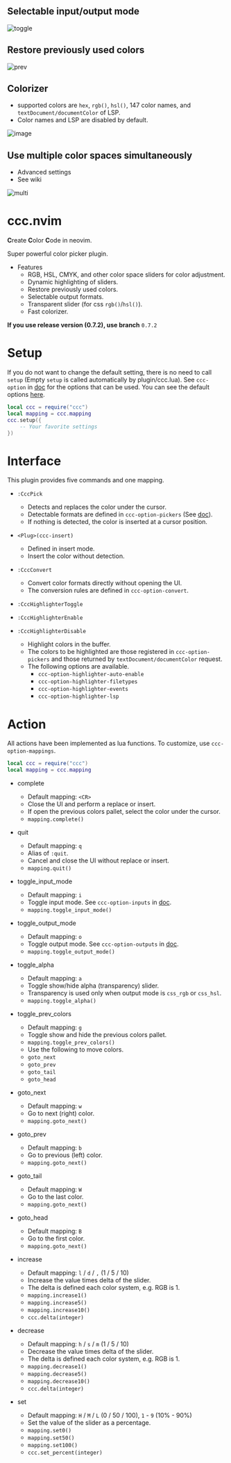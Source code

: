 ## Selectable input/output mode

![toggle](https://user-images.githubusercontent.com/82267684/190847776-81763c84-2662-4693-97df-b15e8d9115ec.gif)

## Restore previously used colors

![prev](https://user-images.githubusercontent.com/82267684/190847777-e1f434f9-a8f9-4cb9-b496-cbd849e71a9c.gif)

## Colorizer

- supported colors are `hex`, `rgb()`, `hsl()`, 147 color names, and `textDocument/documentColor` of LSP.
- Color names and LSP are disabled by default.

![image](https://user-images.githubusercontent.com/430272/192379267-7b069281-021a-4ee5-bc65-58def20f9c0d.png)

## Use multiple color spaces simultaneously

- Advanced settings
- See wiki

![multi](https://user-images.githubusercontent.com/82267684/190847778-751e7656-985b-47e7-890f-91339ee354e9.gif)

# ccc.nvim

**C**reate **C**olor **C**ode in neovim.

Super powerful color picker plugin.

- Features
    - RGB, HSL, CMYK, and other color space sliders for color adjustment.
    - Dynamic highlighting of sliders.
    - Restore previously used colors.
    - Selectable output formats.
    - Transparent slider (for css `rgb()`/`hsl()`).
    - Fast colorizer.

**If you use release version (0.7.2), use branch** `0.7.2`

# Setup

If you do not want to change the default setting, there is no need to call `setup` (Empty `setup` is called automatically by plugin/ccc.lua).
See `ccc-option` in [doc](./doc/ccc.txt) for the options that can be used.
You can see the default options [here](./lua/ccc/config/default.lua).

```lua
local ccc = require("ccc")
local mapping = ccc.mapping
ccc.setup({
    -- Your favorite settings
})
```

# Interface

This plugin provides five commands and one mapping.

- `:CccPick`
	- Detects and replaces the color under the cursor.
    - Detectable formats are defined in `ccc-option-pickers` (See [doc](./doc/ccc.txt)).
    - If nothing is detected, the color is inserted at a cursor position.

- `<Plug>(ccc-insert)`
    - Defined in insert mode.
    - Insert the color without detection.

- `:CccConvert`
    - Convert color formats directly without opening the UI.
    - The conversion rules are defined in `ccc-option-convert`.

- `:CccHighlighterToggle`
- `:CccHighlighterEnable`
- `:CccHighlighterDisable`
	- Highlight colors in the buffer.
    - The colors to be highlighted are those registered in `ccc-option-pickers` and those returned by `textDocument/documentColor` request.
	- The following options are available.
		- `ccc-option-highlighter-auto-enable`
		- `ccc-option-highlighter-filetypes`
		- `ccc-option-highlighter-events`
		- `ccc-option-highlighter-lsp`

# Action

All actions have been implemented as lua functions.
To customize, use `ccc-option-mappings`.

```lua
local ccc = require("ccc")
local mapping = ccc.mapping
```

- complete
    - Default mapping: `<CR>`
	- Close the UI and perform a replace or insert.
	- If open the previous colors pallet, select the color under the cursor.
    - `mapping.complete()`

- quit
    - Default mapping: `q`
    - Alias of `:quit`.
    - Cancel and close the UI without replace or insert.
    - `mapping.quit()`

- toggle_input_mode
    - Default mapping: `i`
    - Toggle input mode. See `ccc-option-inputs` in [doc](./doc/ccc.txt).
    - `mapping.toggle_input_mode()`

- toggle_output_mode
    - Default mapping: `o`
    - Toggle output mode. See `ccc-option-outputs` in [doc](./doc/ccc.txt).
    - `mapping.toggle_output_mode()`

- toggle_alpha
    - Default mapping: `a`
	- Toggle show/hide alpha (transparency) slider.
	- Transparency is used only when output mode is `css_rgb` or `css_hsl`.
    - `mapping.toggle_alpha()`

- toggle_prev_colors
    - Default mapping: `g`
    - Toggle show and hide the previous colors pallet.
    - `mapping.toggle_prev_colors()`
    - Use the following to move colors.
    - `goto_next`
    - `goto_prev`
    - `goto_tail`
    - `goto_head`

- goto_next
    - Default mapping: `w`
    - Go to next (right) color.
    - `mapping.goto_next()`

- goto_prev
    - Default mapping: `b`
    - Go to previous (left) color.
    - `mapping.goto_next()`

- goto_tail
    - Default mapping: `W`
    - Go to the last color.
    - `mapping.goto_next()`

- goto_head
    - Default mapping: `B`
    - Go to the first color.
    - `mapping.goto_next()`

- increase
    - Default mapping: `l` / `d` / `,` (1 / 5 / 10)
    - Increase the value times delta of the slider.
    - The delta is defined each color system, e.g. RGB is 1.
    - `mapping.increase1()`
    - `mapping.increase5()`
    - `mapping.increase10()`
    - `ccc.delta(integer)`

- decrease
    - Default mapping: `h` / `s` / `m` (1 / 5 / 10)
    - Decrease the value times delta of the slider.
    - The delta is defined each color system, e.g. RGB is 1.
    - `mapping.decrease1()`
    - `mapping.decrease5()`
    - `mapping.decrease10()`
    - `ccc.delta(integer)`

- set
    - Default mapping: `H` / `M` / `L` (0 / 50 / 100), `1` - `9` (10% - 90%)
    - Set the value of the slider as a percentage.
    - `mapping.set0()`
    - `mapping.set50()`
    - `mapping.set100()`
    - `ccc.set_percent(integer)`
